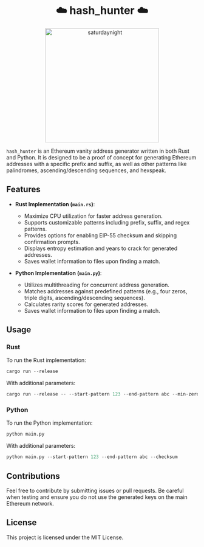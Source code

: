 <h1 align="center">☁️ hash_hunter ☁️</h1>

<p align="center">

  <img src="./saturdaynight.gif" alt="saturdaynight" width="300" />

</p>

`hash_hunter` is an Ethereum vanity address generator written in both Rust and Python. It is designed to be a proof of concept for generating Ethereum addresses with a specific prefix and suffix, as well as other patterns like palindromes, ascending/descending sequences, and hexspeak.

## Features

- **Rust Implementation (`main.rs`)**:

  - Maximize CPU utilization for faster address generation.
  - Supports customizable patterns including prefix, suffix, and regex patterns.
  - Provides options for enabling EIP-55 checksum and skipping confirmation prompts.
  - Displays entropy estimation and years to crack for generated addresses.
  - Saves wallet information to files upon finding a match.

- **Python Implementation (`main.py`)**:
  - Utilizes multithreading for concurrent address generation.
  - Matches addresses against predefined patterns (e.g., four zeros, triple digits, ascending/descending sequences).
  - Calculates rarity scores for generated addresses.
  - Saves wallet information to files upon finding a match.

## Usage

### Rust

To run the Rust implementation:

```rust
cargo run --release
```

With additional parameters:

```rust
cargo run --release -- --start-pattern 123 --end-pattern abc --min-zeros 5
```

### Python

To run the Python implementation:

```python
python main.py
```

With additional parameters:

```python
python main.py --start-pattern 123 --end-pattern abc --checksum
```

## Contributions

Feel free to contribute by submitting issues or pull requests. Be careful when testing and ensure you do not use the generated keys on the main Ethereum network.

## License

This project is licensed under the MIT License.

